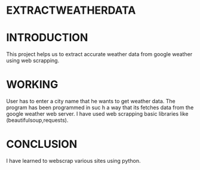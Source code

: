 # EXTRACTWEATHERDATA

# INTRODUCTION
This project helps us to extract accurate weather data from google weather using web scrapping.

# WORKING
User has to enter a city name that he wants to get weather data.
The program has been programmed in suc h a way that its fetches data from the google weather web server.
I have used web scrapping basic libraries like (beautifulsoup,requests).

# CONCLUSION
I have learned to webscrap various sites using python.

